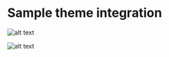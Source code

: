 # Sample theme integration

![alt text](https://github.com/adarsh456/Sample-theme-integration/blob/master/main%20page.PNG)

![alt text](https://github.com/adarsh456/Sample-theme-integration/blob/master/contact.PNG)
